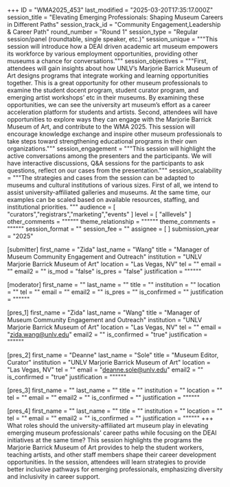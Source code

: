 +++
ID = "WMA2025_453"
last_modified = "2025-03-20T17:35:17.000Z"
session_title = "Elevating Emerging Professionals: Shaping Museum Careers in Different Paths"
session_track_id = "Community Engagement,Leadership & Career Path"
round_number = "Round 1"
session_type = "Regular session/panel (roundtable, single speaker, etc.)"
session_unique = """This session will introduce how a DEAI driven academic art museum empowers its workforce by various employment opportunities, providing other museums a chance for conversations."""
session_objectives = """First, attendees will gain insights about how UNLV’s Marjorie Barrick Museum of Art designs programs that integrate working and learning opportunities together. This is a great opportunity for other museum professionals to examine the student docent program, student curator program, and emerging artist workshops’ etc in their museums. By examining these opportunities, we can see the university art museum’s effort as a career acceleration platform for students and artists.
Second, attendees will have opportunities to explore ways they can engage with the Marjorie Barrick Museum of Art, and contribute to the WMA 2025. This session will encourage knowledge exchange and inspire other museum professionals to take steps toward strengthening educational programs in their own organizations."""
session_engagement = """This session will highlight the active conversations among the presenters and the participants. We will have interactive discussions, Q&A sessions for the participants to ask questions, reflect on our cases from the presentation."""
session_scalability = """The strategies and cases from the session can be adapted to museums and cultural institutions of various sizes. First of all, we intend to assist university-affiliated galleries and museums. At the same time, our examples can be scaled based on available resources, staffing, and institutional priorities. 
"""
audience = [ "curators","registrars","marketing","events" ]
level = [ "alllevels" ]
other_comments = """"""
theme_relationship = """"""
theme_comments = """"""
session_format = ""
session_fee = ""
assignee = [  ]
submission_year = "2025"

[submitter]
first_name = "Zida"
last_name = "Wang"
title = "Manager of Museum Community Engagement and Outreach"
institution = "UNLV Marjorie Barrick Museum of Art"
location = "Las Vegas, NV"
tel = ""
email = ""
email2 = ""
is_mod = "false"
is_pres = "false"
justification = """"""

[moderator]
first_name = ""
last_name = ""
title = ""
institution = ""
location = ""
tel = ""
email = ""
email2 = ""
is_pres = ""
is_confirmed = ""
justification = """"""

[pres_1]
first_name = "Zida"
last_name = "Wang"
title = "Manager of Museum Community Engagement and Outreach"
institution = "UNLV Marjorie Barrick Museum of Art"
location = "Las Vegas, NV"
tel = ""
email = "zida.wang@unlv.edu"
email2 = ""
is_confirmed = "true"
justification = """"""

[pres_2]
first_name = "Deanne"
last_name = "Sole"
title = "Museum Editor, Curator"
institution = "UNLV Marjorie Barrick Museum of Art"
location = "Las Vegas, NV"
tel = ""
email = "deanne.sole@unlv.edu"
email2 = ""
is_confirmed = "true"
justification = """"""

[pres_3]
first_name = ""
last_name = ""
title = ""
institution = ""
location = ""
tel = ""
email = ""
email2 = ""
is_confirmed = ""
justification = """"""

[pres_4]
first_name = ""
last_name = ""
title = ""
institution = ""
location = ""
tel = ""
email = ""
email2 = ""
is_confirmed = ""
justification = """"""
+++
What roles should the university-affiliated art museum play in elevating emerging museum professionals' career paths while focusing on the DEAI initiatives at the same time? This session highlights the programs the Marjorie Barrick Museum of Art provides to help the student workers, teaching artists, and other staff members shape their career development opportunities. In the session, attendees will learn strategies to provide better inclusive pathways for emerging professionals, emphasizing diversity and inclusivity in career support.
